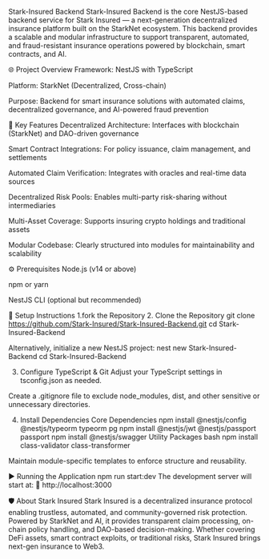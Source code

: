 Stark-Insured Backend
Stark-Insured Backend is the core NestJS-based backend service for Stark Insured — a next-generation decentralized insurance platform built on the StarkNet ecosystem. This backend provides a scalable and modular infrastructure to support transparent, automated, and fraud-resistant insurance operations powered by blockchain, smart contracts, and AI.

🌐 Project Overview
Framework: NestJS with TypeScript

Platform: StarkNet (Decentralized, Cross-chain)

Purpose: Backend for smart insurance solutions with automated claims, decentralized governance, and AI-powered fraud prevention

🔑 Key Features
Decentralized Architecture: Interfaces with blockchain (StarkNet) and DAO-driven governance

Smart Contract Integrations: For policy issuance, claim management, and settlements

Automated Claim Verification: Integrates with oracles and real-time data sources

Decentralized Risk Pools: Enables multi-party risk-sharing without intermediaries

Multi-Asset Coverage: Supports insuring crypto holdings and traditional assets

Modular Codebase: Clearly structured into modules for maintainability and scalability

⚙️ Prerequisites
Node.js (v14 or above)

npm or yarn

NestJS CLI (optional but recommended)

🚀 Setup Instructions
1.fork the Repository
2. Clone the Repository
git clone https://github.com/Stark-Insured/Stark-Insured-Backend.git
cd Stark-Insured-Backend

Alternatively, initialize a new NestJS project:
nest new Stark-Insured-Backend
cd Stark-Insured-Backend

3. Configure TypeScript & Git
Adjust your TypeScript settings in tsconfig.json as needed.

Create a .gitignore file to exclude node_modules, dist, and other sensitive or unnecessary directories.

4. Install Dependencies
Core Dependencies
npm install @nestjs/config @nestjs/typeorm typeorm pg
npm install @nestjs/jwt @nestjs/passport passport
npm install @nestjs/swagger
Utility Packages
bash
npm install class-validator class-transformer

Maintain module-specific templates to enforce structure and reusability.

▶️ Running the Application
npm run start:dev
The development server will start at:
🔗 http://localhost:3000

🛡️ About Stark Insured
Stark Insured is a decentralized insurance protocol enabling trustless, automated, and community-governed risk protection. Powered by StarkNet and AI, it provides transparent claim processing, on-chain policy handling, and DAO-based decision-making. Whether covering DeFi assets, smart contract exploits, or traditional risks, Stark Insured brings next-gen insurance to Web3.

